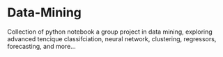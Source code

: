 # Data-Mining
Collection of python notebook a group project in data mining, exploring advanced tencique classifciation, neural network, clustering, regressors, forecasting, and more...
